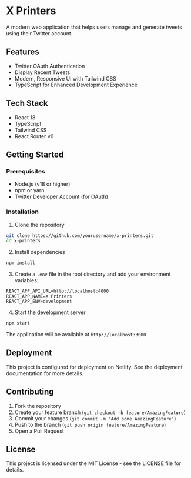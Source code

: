 # X Printers

A modern web application that helps users manage and generate tweets using their Twitter account.

## Features

- Twitter OAuth Authentication
- Display Recent Tweets
- Modern, Responsive UI with Tailwind CSS
- TypeScript for Enhanced Development Experience

## Tech Stack

- React 18
- TypeScript
- Tailwind CSS
- React Router v6

## Getting Started

### Prerequisites

- Node.js (v18 or higher)
- npm or yarn
- Twitter Developer Account (for OAuth)

### Installation

1. Clone the repository
```bash
git clone https://github.com/yourusername/x-printers.git
cd x-printers
```

2. Install dependencies
```bash
npm install
```

3. Create a `.env` file in the root directory and add your environment variables:
```env
REACT_APP_API_URL=http://localhost:4000
REACT_APP_NAME=X Printers
REACT_APP_ENV=development
```

4. Start the development server
```bash
npm start
```

The application will be available at `http://localhost:3000`

## Deployment

This project is configured for deployment on Netlify. See the deployment documentation for more details.

## Contributing

1. Fork the repository
2. Create your feature branch (`git checkout -b feature/AmazingFeature`)
3. Commit your changes (`git commit -m 'Add some AmazingFeature'`)
4. Push to the branch (`git push origin feature/AmazingFeature`)
5. Open a Pull Request

## License

This project is licensed under the MIT License - see the LICENSE file for details. 